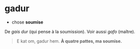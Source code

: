 # gadur
- chose **soumise**

De *gais dur* (qui pense à la soumission). Voir aussi *gafo* (maître).

> E kat om, gadur hem. **À quatre pattes, ma soumise.**